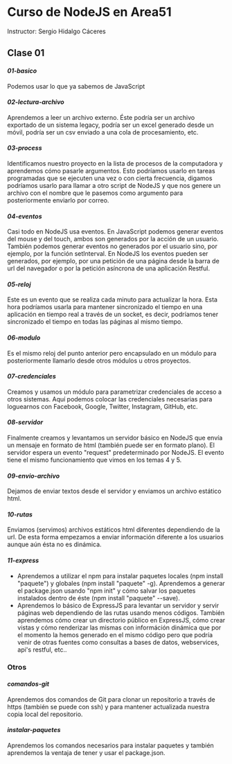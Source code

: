 # Curso de NodeJS en Area51
Instructor: Sergio Hidalgo Cáceres

## **Clase 01**

#### *01-basico*
Podemos usar lo que ya sabemos de JavaScript

#### *02-lectura-archivo*
Aprendemos a leer un archivo externo. Éste podría ser un archivo exportado de un sistema legacy, podría ser un excel generado desde un móvil, podría ser un csv enviado a una cola de procesamiento, etc.

#### *03-process*
Identificamos nuestro proyecto en la lista de procesos de la computadora y aprendemos cómo pasarle argumentos. Esto podríamos usarlo en tareas programadas que se ejecuten una vez o con cierta frecuencia, digamos podríamos usarlo para llamar a otro script de NodeJS y que nos genere un archivo con el nombre que le pasemos como argumento para posteriormente enviarlo por correo.

#### *04-eventos*
Casi todo en NodeJS usa eventos. En JavaScript podemos generar eventos del mouse y del touch, ambos son generados por la acción de un usuario. También podemos generar eventos no generados por el usuario sino, por ejemplo, por la función setInterval.
En NodeJS los eventos pueden ser generados, por ejemplo, por una petición de una página desde la barra de url del navegador o por la petición asíncrona de una aplicación Restful.

#### *05-reloj*
Este es un evento que se realiza cada minuto para actualizar la hora. Esta hora podríamos usarla para mantener sincronizado el tiempo en una aplicación en tiempo real a través de un socket, es decir, podríamos tener sincronizado el tiempo en todas las páginas al mismo tiempo.

#### *06-modulo*
Es el mismo reloj del punto anterior pero encapsulado en un módulo para posteriormente llamarlo desde otros módulos u otros proyectos.

#### *07-credenciales*
Creamos y usamos un módulo para parametrizar credenciales de acceso a otros sistemas. Aquí podemos colocar las credenciales necesarias para loguearnos con Facebook, Google, Twitter, Instagram, GitHub, etc.

#### *08-servidor*
Finalmente creamos y levantamos un servidor básico en NodeJS que envía un mensaje en formato de html (también puede ser en formato plano). El servidor espera un evento "request" predeterminado por NodeJS. El evento tiene el mismo funcionamiento que vimos en los temas 4 y 5.

#### *09-envio-archivo*
Dejamos de enviar textos desde el servidor y enviamos un archivo estático html.

#### *10-rutas*
Enviamos (servimos) archivos estáticos html diferentes dependiendo de la url. De esta forma empezamos a enviar información diferente a los usuarios aunque aún ésta no es dinámica.

#### *11-express*
* Aprendemos a utilizar el npm para instalar paquetes locales (npm install "paquete") y globales (npm install "paquete" -g). Aprendemos a generar el package.json usando "npm init" y cómo salvar los paquetes instalados dentro de éste (npm install "paquete" --save).
* Aprendemos lo básico de ExpressJS para levantar un servidor y servir páginas web dependiendo de las rutas usando menos códigos. También aprendemos cómo crear un directorio público en ExpressJS, cómo crear vistas y cómo renderizar las mismas con információn dinámica que por el momento la hemos generado en el mismo código pero que podría venir de otras fuentes como consultas a bases de datos, webservices, api's restful, etc..

### **Otros**
#### *comandos-git*
Aprendemos dos comandos de Git para clonar un repositorio a través de https (también se puede con ssh) y para mantener actualizada nuestra copia local del repositorio.

#### *instalar-paquetes*
Aprendemos los comandos necesarios para instalar paquetes y también aprendemos la ventaja de tener y usar el package.json.